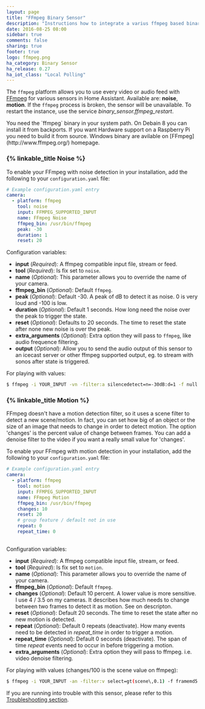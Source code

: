 ```yaml
---
layout: page
title: "FFmpeg Binary Sensor"
description: "Instructions how to integrate a varius ffmpeg based binary sensor"
date: 2016-08-25 08:00
sidebar: true
comments: false
sharing: true
footer: true
logo: ffmpeg.png
ha_category: Binary Sensor
ha_release: 0.27
ha_iot_class: "Local Polling"
---
```



The `ffmpeg` platform allows you to use every video or audio feed with [FFmpeg](http://www.ffmpeg.org/) for various sensors in Home Assistant. Available are: **noise**, **motion**. If the `ffmpeg` process is broken, the sensor will be unavailable.   To restart the instance, use the service *binary_sensor.ffmpeg_restart*.

<p class='note'>
You need the `ffmpeg` binary in your system path. On Debain 8 you can install it from backports. If you want Hardware support on a Raspberry Pi you need to build it from source. Windows binary are avilable on [FFmpeg](http://www.ffmpeg.org/) homepage.
</p>

### {% linkable_title Noise %}

To enable your FFmpeg with noise detection in your installation, add the following to your `configuration.yaml` file:

```yaml
# Example configuration.yaml entry
camera:
  - platform: ffmpeg
    tool: noise
    input: FFMPEG_SUPPORTED_INPUT
    name: FFmpeg Noise
    ffmpeg_bin: /usr/bin/ffmpeg
    peak: -30
    duration: 1
    reset: 20
```

Configuration variables:

- **input** (*Required*): A ffmpeg compatible input file, stream or feed.
- **tool** (*Required*): Is fix set to `noise`.
- **name** (*Optional*): This parameter allows you to override the name of your camera.
- **ffmpeg_bin** (*Optional*): Default `ffmpeg`.
- **peak** (*Optional*): Default -30. A peak of dB to detect it as noise. 0 is very loud and -100 is low.
- **duration** (*Optional*): Default 1 seconds. How long need the noise over the peak to trigger the state.
- **reset** (*Optional*): Defaults to 20 seconds. The time to reset the state after none new noise is over the peak.
- **extra_arguments** (*Optional*): Extra option they will pass to `ffmpeg`, like audio frequence filtering.
- **output** (*Optional*): Allow you to send the audio output of this sensor to an icecast server or other ffmpeg supported output, eg. to stream with sonos after state is triggered.

For playing with values:

```bash
$ ffmpeg -i YOUR_INPUT -vn -filter:a silencedetect=n=-30dB:d=1 -f null -
```

### {% linkable_title Motion %}

FFmpeg doesn't have a motion detection filter, so it uses a scene filter to detect a new scene/motion. In fact, you can set how big of an object or the size of an image that needs to change in order to detect motion. The option 'changes' is the percent value of change between frames. You can add a denoise filter to the video if you want a really small value for 'changes'.

To enable your FFmpeg with motion detection in your installation, add the following to your `configuration.yaml` file:

```yaml
# Example configuration.yaml entry
camera:
  - platform: ffmpeg
    tool: motion
    input: FFMPEG_SUPPORTED_INPUT
    name: FFmpeg Motion
    ffmpeg_bin: /usr/bin/ffmpeg
    changes: 10
    reset: 20
    # group feature / default not in use
    repeat: 0
    repeat_time: 0
    
```

Configuration variables:

- **input** (*Required*): A ffmpeg compatible input file, stream, or feed.
- **tool** (*Required*): Is fix set to `motion`.
- **name** (*Optional*): This parameter allows you to override the name of your camera.
- **ffmpeg_bin** (*Optional*): Default `ffmpeg`.
- **changes** (*Optional*): Default 10 percent. A lower value is more sensitive. I use 4 / 3.5 on my cameras. It describes how much needs to change between two frames to detect it as motion. See on descripton.
- **reset** (*Optional*): Default 20 seconds. The time to reset the state after no new motion is detected.
- **repeat** (*Optional*): Default 0 repeats (deactivate). How many events need to be detected in *repeat_time* in order to trigger a motion.
- **repeat_time** (*Optional*): Default 0 seconds (deactivate). The span of time *repeat* events need to occur in before triggering a motion.
- **extra_arguments** (*Optional*): Extra option they will pass to ffmpeg. i.e. video denoise filtering.

For playing with values (changes/100 is the scene value on ffmpeg):

```bash
$ ffmpeg -i YOUR_INPUT -an -filter:v select=gt(scene\,0.1) -f framemd5 -
```

If you are running into trouble with this sensor, please refer to this [Troubleshooting section](/components/camera.ffmpeg/#troubleshooting).
